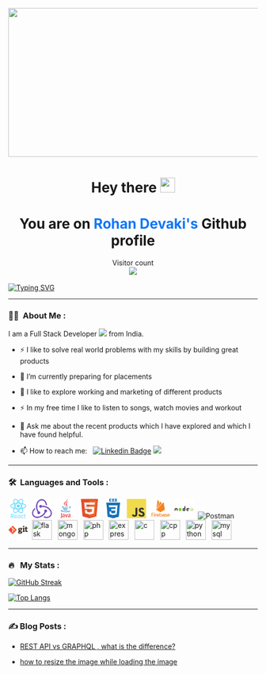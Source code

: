 
<!-- ### Hi there 👋 -->

<!--
**rohan2734/rohan2734** is a ✨ _special_ ✨ repository because its `README.md` (this file) appears on your GitHub profile.

Here are some ideas to get you started:

- 🔭 I’m currently working on ...
- 🌱 I’m currently learning ...
- 👯 I’m looking to collaborate on ...
- 🤔 I’m looking for help with ...
- 💬 Ask me about ...
- 📫 How to reach me: ...
- 😄 Pronouns: ...
- ⚡ Fun fact: ...
-->

<!-- 
<p align="center"><img src="https://media.giphy.com/media/dWesBcTLavkZuG35MI/giphy.gif" width="600" height="300"  /></p> -->


<p align="center"><img src="https://media.giphy.com/media/L1R1tvI9svkIWwpVYr/giphy.gif" width="600" height="300"  /></p>


<h1 align="center">Hey there  <img src="https://media.giphy.com/media/hvRJCLFzcasrR4ia7z/giphy.gif" width="30" height="30"  > </h1>
<h1 align="center"> You are on <span style="color:#1177F7FF">Rohan Devaki's</span> Github profile</h1>

<p align="center"> 
  Visitor count<br>
  <img src="https://profile-counter.glitch.me/rohan2734/count.svg" />
</p>



[![Typing SVG](https://readme-typing-svg.herokuapp.com?color=1177F7&center=true&vCenter=true&width=700&height=100&lines=Hi+I+am+Rohan+Devaki+;I+am+a+passionate+Software+Developer;I+like+to+build+products+to+solve++real+world+problems)](https://git.io/typing-svg)

---

### :woman_technologist: &nbsp;About Me :

I am a Full Stack Developer <img src="https://media.giphy.com/media/WUlplcMpOCEmTGBtBW/giphy.gif" width="30"> from India.

- ⚡ I like to solve real world problems with my skills by building great products
- 🔭 I’m currently preparing for placements
- 🌱 I like to explore working  and marketing of different products 
- ⚡ In my free time I like to listen to songs, watch movies and workout
- 💬 Ask me about the recent products which I have explored and which I have found helpful.

- 📫 How to reach me:
 &nbsp; [![Linkedin Badge](https://img.shields.io/badge/-rohan_devaki-blue?style=flat&logo=Linkedin&logoColor=white)](https://www.linkedin.com/in/rohandevaki)  <a href="https://instagram.com/thealgorithammer"><img src="https://img.shields.io/badge/-@thealgorithammer-E4405F?style=flat&logo=Instagram&logoColor=white"/></a> &nbsp;

---

### 🛠 &nbsp;Languages and Tools :

<p>
<img src="https://github.com/devicons/devicon/blob/master/icons/react/react-original-wordmark.svg" title="React" alt="React" width="40" height="40"/>&nbsp; <img src="https://github.com/devicons/devicon/blob/master/icons/redux/redux-original.svg" title="Redux" alt="Redux " width="40" height="40"/>&nbsp; <img src="https://github.com/devicons/devicon/blob/master/icons/java/java-original-wordmark.svg" title="Java" alt="Java" width="40" height="40"/>&nbsp; <img src="https://github.com/devicons/devicon/blob/master/icons/html5/html5-original.svg" title="HTML5" alt="HTML" width="40" height="40"/>&nbsp; <img src="https://github.com/devicons/devicon/blob/master/icons/css3/css3-plain-wordmark.svg"  title="CSS3" alt="CSS" width="40" height="40"/>&nbsp; 
<img src="https://github.com/devicons/devicon/blob/master/icons/javascript/javascript-original.svg" title="JavaScript" alt="JavaScript" width="40" height="40"/>&nbsp; <img src="https://github.com/devicons/devicon/blob/master/icons/firebase/firebase-plain-wordmark.svg" title="Firebase" alt="Firebase" width="40" height="40"/>&nbsp; <img src="https://github.com/devicons/devicon/blob/master/icons/nodejs/nodejs-original-wordmark.svg" title="NodeJS" alt="NodeJS" width="40" height="40"/>&nbsp; <img src="https://www.vectorlogo.zone/logos/getpostman/getpostman-icon.svg" title="Postman"  alt="Postman" width="40" height="40"/>&nbsp;  <img src="https://github.com/devicons/devicon/blob/master/icons/git/git-original-wordmark.svg" title="Git" **alt="Git" width="40" height="40"/>&nbsp; <img src="https://cdn.jsdelivr.net/gh/devicons/devicon/icons/flask/flask-original.svg"   width="40" height="40" **alt="Flask" title="flask"/> &nbsp; <img src="https://cdn.jsdelivr.net/gh/devicons/devicon/icons/mongodb/mongodb-original-wordmark.svg" width="40" height="40" **alt="mongodb" title="mongodb"/> &nbsp;  <img src="https://cdn.jsdelivr.net/gh/devicons/devicon/icons/php/php-original.svg" width="40" height="40" **alt="php" title="php" /> &nbsp; <img src="https://cdn.jsdelivr.net/gh/devicons/devicon/icons/express/express-original-wordmark.svg"  width="40" height="40" **alt="expressjs" title="expressjs" /> &nbsp; <img src="https://cdn.jsdelivr.net/gh/devicons/devicon/icons/c/c-original.svg" width="40" height="40" **alt="c" title="c"  />  &nbsp; <img src="https://cdn.jsdelivr.net/gh/devicons/devicon/icons/cplusplus/cplusplus-original.svg" width="40" height="40" **alt="cpp" title="cpp"  /> &nbsp; <img src="https://cdn.jsdelivr.net/gh/devicons/devicon/icons/python/python-original-wordmark.svg"  width="40" height="40" **alt="python" title="python"   /> &nbsp; <img src="https://cdn.jsdelivr.net/gh/devicons/devicon/icons/mysql/mysql-original-wordmark.svg"  width="40" height="40" **alt="mysql" title="mysql"  />  &nbsp;</p> 

---

### 🔥 &nbsp; My Stats :
[![GitHub Streak](http://github-readme-streak-stats.herokuapp.com?user=rohan2734&theme=dark&background=000000)](https://git.io/streak-stats)

[![Top Langs](https://github-readme-stats.vercel.app/api/top-langs/?username=rohan2734&layout=compact&theme=vision-friendly-dark)](https://github.com/anuraghazra/github-readme-stats)

---

### ✍️ Blog Posts : 
- [REST API vs GRAPHQL , what is the difference? ]( https://www.linkedin.com/pulse/rest-api-vs-graphql-rohan-devaki)

- [how to resize the image while loading the image ](https://www.linkedin.com/pulse/how-resize-image-while-loading-rohan-devaki)


    
<!-- https://www.sitepoint.com/github-profile-readme/ -->
<!-- https://readme-typing-svg.herokuapp.com/demo/ -->